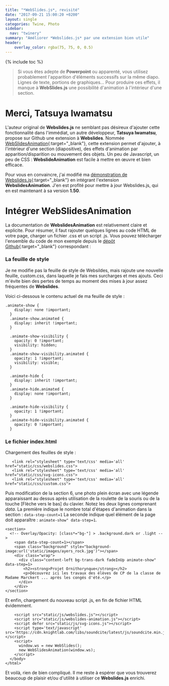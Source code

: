 ```yaml
---
title: "*WebSlides.js*, revisité"
date: "2017-09-21 15:00:20 +0200"
layout: single
categories: Twine, Photo
sidebar:
  nav: "twinery"
summary: "Améliorer *Webslides.js* par une extension bien utile"
header:
    overlay_color: rgba(75, 75, 0, 0.5)
---
```


{% include toc %}
>Si vous êtes adepte de **Powerpoint** ou apparenté, vous utilisez probablement l'apparition d'éléments successifs sur la même diapo. Lignes de texte, portions de graphiques... Pour produire ces effets, il manque à **WebSlides.js** une possibilité d'animation à l'intérieur d'une section.

# Merci, Tatsuya Iwamatsu

L'auteur original de **Webslides.js** ne semblant pas désireux d'ajouter cette fonctionnalité dans l'immédiat, un autre développeur, **Tatsuya Iwamatsu**, propose sur Github une extension à **Webslides**. Nommée [WebSlidesAnimation](https://github.com/iwamatsu0430/WebSlidesAnimation){:target="_blank"}, cette extension permet d'ajouter, à l'intérieur d'une section (diapositive), des effets d'animation par apparition/disparition ou mouvement des objets. Un peu de Javascript, un peu de CSS : **WebslideAnimation** est facile à mettre en œuvre et bien efficace. 

Pour vous en convaincre, j'ai modifié ma [démonstration de Webslides.js](https://www.bac-a-sable.eu/platypus/){:target="_blank"} en intégrant l'extension **WebslidesAnimation**. J'en est profité pour mettre à jour Webslides.js, qui en est maintenant à sa version **1.50**.

# Intégrer WebSlidesAnimation

La documentation de **WebslidesAnimation** est relativement claire et explicite. Pour résumer, il faut rajouter quelques lignes au code HTML de votre page, charger un fichier .css et un script .js. Vous pouvez télécharger l'ensemble du code de mon exemple depuis le [dépôt Github](https://github.com/marathon67/platypus){:target="_blank"} correspondant : 

### La feuille de style
Je ne modifie pas la feuille de style de Websildes, mais rajoute une nouvelle feuille, custom.css, dans laquelle je fais mes surcharges et mes ajouts. Ceci m'évite bien des pertes de temps au moment des mises à jour assez fréquentes de **Webslides**.

Voici ci-dessous le contenu actuel de ma feuille de style :

```
.animate-show {
    display: none !important;
  }
  .animate-show.animated {
    display: inherit !important;
  }
  
  .animate-show-visibility {
    opacity: 0 !important;
    visibility: hidden;
  }
  .animate-show-visibility.animated {
    opacity: 1 !important;
    visibility: visible;
  }
  
  .animate-hide {
    display: inherit !important;
  }
  .animate-hide.animated {
    display: none !important;
  }
  
  .animate-hide-visibility {
    opacity: 1 !important;
  }
  .animate-hide-visibility.animated {
    opacity: 0 !important;
  }
```
### Le fichier index.html

Chargement des feuilles de style :

```
   <link rel="stylesheet" type='text/css' media='all' href="static/css/webslides.css">
   <link rel="stylesheet" type='text/css' media='all' href="static/css/svg-icons.css">
   <link rel="stylesheet" type='text/css' media='all' href="static/css/custom.css">
```

Puis modification de la section 6, une photo plein écran avec une légende apparaissant au dessus après utilisation de la roulette de la souris ou de la touche [Flèche vers le bas] du clavier. 
Notez les deux lignes comprenant *data*. La première indique le nombre total d'étapes d'animation dans la section : `data-step-count=1` La seconde indique quel élément de la page doit apparaître : `animate-show" data-step=1`.

```
<section>
  <!-- Overlay/Opacity: [class*="bg-"] > .background.dark or .light -->
    <span data-step-count=1></span>
    <span class="background" style="background-image:url('static/images/ayers_rock.jpg')"></span>
    <div class="wrap">
      <div class="content-left bg-trans-dark fadeInUp animate-show" data-step=1>
        <h2><strong>Projet Ornithorynque</strong></h2>
        <p>Découvrez ici les travaux des élèves de CP de la classe de Madame Marckert ... après les congés d'été.</p>
      </div>
    </div> 
</section>
```
Et enfin, chargement du nouveau script .js, en fin de fichier HTML évidemment.

```
    <script src="static/js/webslides.js"></script>
    <script src="static/js/webslides-animation.js"></script>
    <script defer src="static/js/svg-icons.js"></script>
    <script type='text/javascript' src='https://cdn.knightlab.com/libs/soundcite/latest/js/soundcite.min.js'></script>
    <script>
      window.ws = new WebSlides();
      new WebSlidesAnimation(window.ws);
    </script>
  </body>
</html>
```


Et voilà, rien de bien compliqué. Il me reste à espérer que vous trouverez beaucoup de plaisir et/ou d'utilité à utiliser ce **Webslides.js** enrichi.